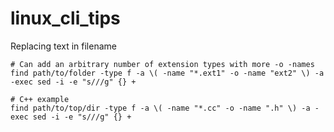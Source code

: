 # linux_cli_tips

Replacing text in filename
```
# Can add an arbitrary number of extension types with more -o -names
find path/to/folder -type f -a \( -name "*.ext1" -o -name "ext2" \) -a -exec sed -i -e "s///g" {} +

# C++ example
find path/to/top/dir -type f -a \( -name "*.cc" -o -name ".h" \) -a -exec sed -i -e "s///g" {} + 
```



